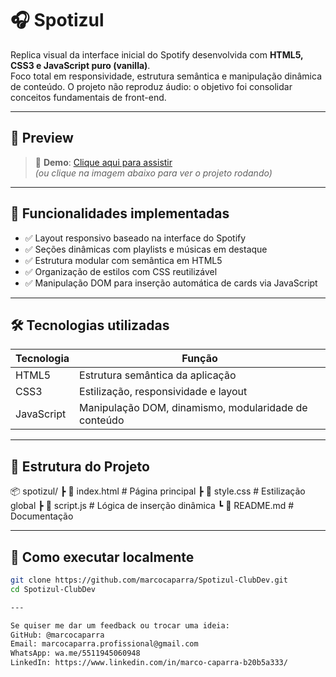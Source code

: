 # 🎧 Spotizul

Replica visual da interface inicial do Spotify desenvolvida com **HTML5, CSS3 e JavaScript puro (vanilla)**.  
Foco total em responsividade, estrutura semântica e manipulação dinâmica de conteúdo. O projeto não reproduz áudio: o objetivo foi consolidar conceitos fundamentais de front-end.

---

## 📸 Preview

> 🎥 **Demo**: [Clique aqui para assistir](https://youtu.be/e3_w-oMW2GA)  
> *(ou clique na imagem abaixo para ver o projeto rodando)*

---

## 🚀 Funcionalidades implementadas

- ✅ Layout responsivo baseado na interface do Spotify
- ✅ Seções dinâmicas com playlists e músicas em destaque
- ✅ Estrutura modular com semântica em HTML5
- ✅ Organização de estilos com CSS reutilizável
- ✅ Manipulação DOM para inserção automática de cards via JavaScript

---

## 🛠️ Tecnologias utilizadas

| Tecnologia | Função |
|------------|--------|
| HTML5      | Estrutura semântica da aplicação |
| CSS3       | Estilização, responsividade e layout |
| JavaScript | Manipulação DOM, dinamismo, modularidade de conteúdo |

---

## 📁 Estrutura do Projeto
📦 spotizul/
┣ 📜 index.html # Página principal
┣ 📜 style.css # Estilização global
┣ 📜 script.js # Lógica de inserção dinâmica
┗ 📜 README.md # Documentação

---

## 🔧 Como executar localmente

```bash
git clone https://github.com/marcocaparra/Spotizul-ClubDev.git
cd Spotizul-ClubDev

---

Se quiser me dar um feedback ou trocar uma ideia:
GitHub: @marcocaparra
Email: marcocaparra.profissional@gmail.com
WhatsApp: wa.me/5511945060948
LinkedIn: https://www.linkedin.com/in/marco-caparra-b20b5a333/
